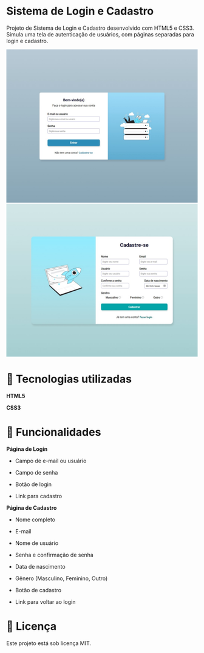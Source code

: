 # Sistema de Login e Cadastro


Projeto de Sistema de Login e Cadastro desenvolvido com HTML5 e CSS3.
Simula uma tela de autenticação de usuários, com páginas separadas para login e cadastro.

![Preview do Projeto](preview-login.jpeg)
![Preview do Projeto](preview-register.jpeg)

# 🚀 Tecnologias utilizadas
**HTML5**

**CSS3**

# 🎨 Funcionalidades
**Página de Login**

* Campo de e-mail ou usuário

* Campo de senha

* Botão de login

* Link para cadastro

**Página de Cadastro**

* Nome completo

* E-mail

* Nome de usuário

* Senha e confirmação de senha

* Data de nascimento

* Gênero (Masculino, Feminino, Outro)

* Botão de cadastro

* Link para voltar ao login

# 📄 Licença
Este projeto está sob licença MIT.
